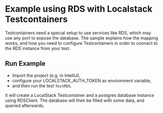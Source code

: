 # Example using RDS with Localstack Testcontainers

Testcontainers need a special setup to use services like RDS, which may use any port to expose the database.
The sample explains how the mapping works, and how you need to configure Testcontainers in order to connect to the RDS instance from your test.

## Run Example
* Import the project (e.g. in IntelliJ), 
* configure your LOCALSTACK_AUTH_TOKEN as environment variable, 
* and then run  the test `TestRDS`.

It will create a LocalStack Testcontainer and a postgres database instance using RDSClient.
The database will then be filled with some data, and queried afterwards. 


